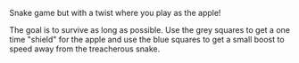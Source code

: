 Snake game but with a twist where you play as the apple!

The goal is to survive as long as possible. Use the grey squares to get a one time "shield" for the apple and use the blue squares to get a small boost to speed away from the treacherous snake.
 
